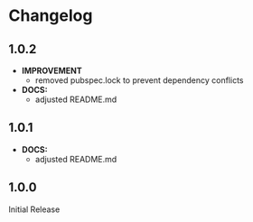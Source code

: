 # Changelog

## 1.0.2
 - **IMPROVEMENT**
    - removed pubspec.lock to prevent dependency conflicts
 - **DOCS:** 
    - adjusted README.md
 
## 1.0.1
 - **DOCS:** 
    - adjusted README.md
## 1.0.0
Initial Release